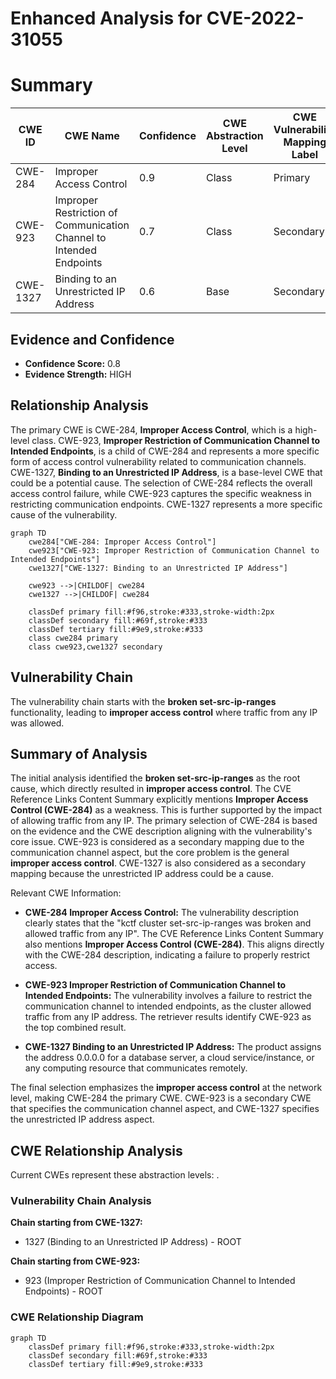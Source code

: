 # Enhanced Analysis for CVE-2022-31055

# Summary
| CWE ID | CWE Name | Confidence | CWE Abstraction Level | CWE Vulnerability Mapping Label | CWE-Vulnerability Mapping Notes |
|---|---|---|---|---|---|
| CWE-284 | Improper Access Control | 0.9 | Class | Primary | Allowed |
| CWE-923 | Improper Restriction of Communication Channel to Intended Endpoints | 0.7 | Class | Secondary | Allowed-with-Review |
| CWE-1327 | Binding to an Unrestricted IP Address | 0.6 | Base | Secondary | Allowed |

## Evidence and Confidence

*   **Confidence Score:** 0.8
*   **Evidence Strength:** HIGH

## Relationship Analysis
The primary CWE is CWE-284, **Improper Access Control**, which is a high-level class. CWE-923, **Improper Restriction of Communication Channel to Intended Endpoints**, is a child of CWE-284 and represents a more specific form of access control vulnerability related to communication channels. CWE-1327, **Binding to an Unrestricted IP Address**, is a base-level CWE that could be a potential cause. The selection of CWE-284 reflects the overall access control failure, while CWE-923 captures the specific weakness in restricting communication endpoints. CWE-1327 represents a more specific cause of the vulnerability.

```mermaid
graph TD
    cwe284["CWE-284: Improper Access Control"]
    cwe923["CWE-923: Improper Restriction of Communication Channel to Intended Endpoints"]
    cwe1327["CWE-1327: Binding to an Unrestricted IP Address"]

    cwe923 -->|CHILDOF| cwe284
    cwe1327 -->|CHILDOF| cwe284
    
    classDef primary fill:#f96,stroke:#333,stroke-width:2px
    classDef secondary fill:#69f,stroke:#333
    classDef tertiary fill:#9e9,stroke:#333
    class cwe284 primary
    class cwe923,cwe1327 secondary
```

## Vulnerability Chain
The vulnerability chain starts with the **broken set-src-ip-ranges** functionality, leading to **improper access control** where traffic from any IP was allowed.

## Summary of Analysis
The initial analysis identified the **broken set-src-ip-ranges** as the root cause, which directly resulted in **improper access control**. The CVE Reference Links Content Summary explicitly mentions **Improper Access Control (CWE-284)** as a weakness. This is further supported by the impact of allowing traffic from any IP. The primary selection of CWE-284 is based on the evidence and the CWE description aligning with the vulnerability's core issue. CWE-923 is considered as a secondary mapping due to the communication channel aspect, but the core problem is the general **improper access control**. CWE-1327 is also considered as a secondary mapping because the unrestricted IP address could be a cause.

Relevant CWE Information:

*   **CWE-284 Improper Access Control:** The vulnerability description clearly states that the "kctf cluster set-src-ip-ranges was broken and allowed traffic from any IP". The CVE Reference Links Content Summary also mentions **Improper Access Control (CWE-284)**. This aligns directly with the CWE-284 description, indicating a failure to properly restrict access.

*   **CWE-923 Improper Restriction of Communication Channel to Intended Endpoints:** The vulnerability involves a failure to restrict the communication channel to intended endpoints, as the cluster allowed traffic from any IP address. The retriever results identify CWE-923 as the top combined result.

*   **CWE-1327 Binding to an Unrestricted IP Address:** The product assigns the address 0.0.0.0 for a database server, a cloud service/instance, or any computing resource that communicates remotely.

The final selection emphasizes the **improper access control** at the network level, making CWE-284 the primary CWE. CWE-923 is a secondary CWE that specifies the communication channel aspect, and CWE-1327 specifies the unrestricted IP address aspect.


## CWE Relationship Analysis

Current CWEs represent these abstraction levels: .


### Vulnerability Chain Analysis

**Chain starting from CWE-1327:**
- 1327 (Binding to an Unrestricted IP Address) - ROOT


**Chain starting from CWE-923:**
- 923 (Improper Restriction of Communication Channel to Intended Endpoints) - ROOT



### CWE Relationship Diagram

```mermaid
graph TD
    classDef primary fill:#f96,stroke:#333,stroke-width:2px
    classDef secondary fill:#69f,stroke:#333
    classDef tertiary fill:#9e9,stroke:#333
```